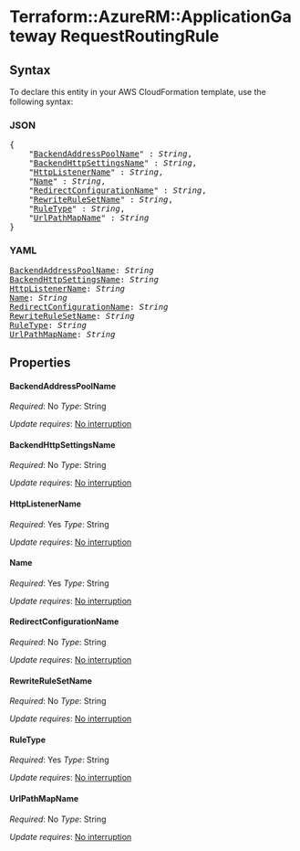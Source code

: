 # Terraform::AzureRM::ApplicationGateway RequestRoutingRule

## Syntax

To declare this entity in your AWS CloudFormation template, use the following syntax:

### JSON

<pre>
{
    "<a href="#backendaddresspoolname" title="BackendAddressPoolName">BackendAddressPoolName</a>" : <i>String</i>,
    "<a href="#backendhttpsettingsname" title="BackendHttpSettingsName">BackendHttpSettingsName</a>" : <i>String</i>,
    "<a href="#httplistenername" title="HttpListenerName">HttpListenerName</a>" : <i>String</i>,
    "<a href="#name" title="Name">Name</a>" : <i>String</i>,
    "<a href="#redirectconfigurationname" title="RedirectConfigurationName">RedirectConfigurationName</a>" : <i>String</i>,
    "<a href="#rewriterulesetname" title="RewriteRuleSetName">RewriteRuleSetName</a>" : <i>String</i>,
    "<a href="#ruletype" title="RuleType">RuleType</a>" : <i>String</i>,
    "<a href="#urlpathmapname" title="UrlPathMapName">UrlPathMapName</a>" : <i>String</i>
}
</pre>

### YAML

<pre>
<a href="#backendaddresspoolname" title="BackendAddressPoolName">BackendAddressPoolName</a>: <i>String</i>
<a href="#backendhttpsettingsname" title="BackendHttpSettingsName">BackendHttpSettingsName</a>: <i>String</i>
<a href="#httplistenername" title="HttpListenerName">HttpListenerName</a>: <i>String</i>
<a href="#name" title="Name">Name</a>: <i>String</i>
<a href="#redirectconfigurationname" title="RedirectConfigurationName">RedirectConfigurationName</a>: <i>String</i>
<a href="#rewriterulesetname" title="RewriteRuleSetName">RewriteRuleSetName</a>: <i>String</i>
<a href="#ruletype" title="RuleType">RuleType</a>: <i>String</i>
<a href="#urlpathmapname" title="UrlPathMapName">UrlPathMapName</a>: <i>String</i>
</pre>

## Properties

#### BackendAddressPoolName

_Required_: No
_Type_: String

_Update requires_: [No interruption](https://docs.aws.amazon.com/AWSCloudFormation/latest/UserGuide/using-cfn-updating-stacks-update-behaviors.html#update-no-interrupt)

#### BackendHttpSettingsName

_Required_: No
_Type_: String

_Update requires_: [No interruption](https://docs.aws.amazon.com/AWSCloudFormation/latest/UserGuide/using-cfn-updating-stacks-update-behaviors.html#update-no-interrupt)

#### HttpListenerName

_Required_: Yes
_Type_: String

_Update requires_: [No interruption](https://docs.aws.amazon.com/AWSCloudFormation/latest/UserGuide/using-cfn-updating-stacks-update-behaviors.html#update-no-interrupt)

#### Name

_Required_: Yes
_Type_: String

_Update requires_: [No interruption](https://docs.aws.amazon.com/AWSCloudFormation/latest/UserGuide/using-cfn-updating-stacks-update-behaviors.html#update-no-interrupt)

#### RedirectConfigurationName

_Required_: No
_Type_: String

_Update requires_: [No interruption](https://docs.aws.amazon.com/AWSCloudFormation/latest/UserGuide/using-cfn-updating-stacks-update-behaviors.html#update-no-interrupt)

#### RewriteRuleSetName

_Required_: No
_Type_: String

_Update requires_: [No interruption](https://docs.aws.amazon.com/AWSCloudFormation/latest/UserGuide/using-cfn-updating-stacks-update-behaviors.html#update-no-interrupt)

#### RuleType

_Required_: Yes
_Type_: String

_Update requires_: [No interruption](https://docs.aws.amazon.com/AWSCloudFormation/latest/UserGuide/using-cfn-updating-stacks-update-behaviors.html#update-no-interrupt)

#### UrlPathMapName

_Required_: No
_Type_: String

_Update requires_: [No interruption](https://docs.aws.amazon.com/AWSCloudFormation/latest/UserGuide/using-cfn-updating-stacks-update-behaviors.html#update-no-interrupt)

